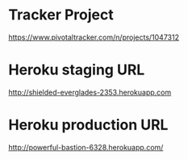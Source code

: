 Tracker Project
===============
https://www.pivotaltracker.com/n/projects/1047312

Heroku staging URL
==================
http://shielded-everglades-2353.herokuapp.com

Heroku production URL
=====================
http://powerful-bastion-6328.herokuapp.com/
